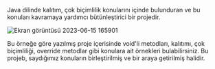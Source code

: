 Java dilinde kalıtım, çok biçimlilik konularını içinde bulunduran ve bu konuları kavramaya yardımcı bütünleştirici bir projedir.

![Ekran görüntüsü 2023-06-15 165901](https://github.com/alpaslan64/kalitim/assets/75975892/c61211b3-6adb-475e-9678-9c67f4658867)

Bu örneğe göre yazılmış proje içerisinde void'li metodları, kalıtımı, çok biçimliliği, override metodlar gibi konulara ait örnekleri bulabilirsiniz. Bu projeb, saydığımız konuların birleştirilmiş ve bir araya getirilmiş halidir.

